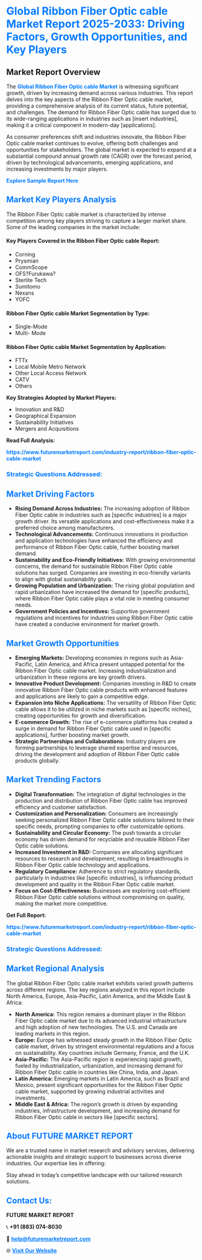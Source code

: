 <h1 style="color: #007BFF;">Global Ribbon Fiber Optic cable Market Report 2025-2033: Driving Factors, Growth Opportunities, and Key Players</h1>

<section id="overview">
<h2>Market Report Overview</h2>
<p>The <a href="https://www.futuremarketreport.com/industry-report/ribbon-fiber-optic-cable-market" style="color: #007BFF; text-decoration: none;"><strong>Global Ribbon Fiber Optic cable Market</strong></a> is witnessing significant growth, driven by increasing demand across various industries. This report delves into the key aspects of the Ribbon Fiber Optic cable market, providing a comprehensive analysis of its current status, future potential, and challenges. The demand for Ribbon Fiber Optic cable has surged due to its wide-ranging applications in industries such as [insert industries], making it a critical component in modern-day [applications].</p>
<p>As consumer preferences shift and industries innovate, the Ribbon Fiber Optic cable market continues to evolve, offering both challenges and opportunities for stakeholders. The global market is expected to expand at a substantial compound annual growth rate (CAGR) over the forecast period, driven by technological advancements, emerging applications, and increasing investments by major players.</p>
</section>

<section id="overview">
<p><a href="https://www.futuremarketreport.com/request-sample/reportId=104928" style="color: #007BFF; text-decoration: none;"><strong>Explore Sample Report Here</strong></a></p>
</section>

<section id="key-players">
<h2 style="color: #007BFF;">Market Key Players Analysis</h2>
<p>The Ribbon Fiber Optic cable market is characterized by intense competition among key players striving to capture a larger market share. Some of the leading companies in the market include:</p>
<h4>Key Players Covered in the Ribbon Fiber Optic cable Report:</h4>
<ul><li>Corning</li><li>Prysmian</li><li>CommScope</li><li>OFS?Furukawa?</li><li>Sterlite Tech</li><li>Sumitomo</li><li>Nexans</li><li>YOFC</li></ul>
<h4>Ribbon Fiber Optic cable Market Segmentation by Type:</h4>
<ul><li>Single-Mode</li><li>Multi- Mode</li></ul>

<h4>Ribbon Fiber Optic cable Market Segmentation by Application:</h4>
<ul><li>FTTx</li><li>Local Mobile Metro Network</li><li>Other Local Access Network</li><li>CATV</li><li>Others</li></ul>
<p><strong>Key Strategies Adopted by Market Players:</strong></p>
<ul>
<li>Innovation and R&D</li>
<li>Geographical Expansion</li>
<li>Sustainability Initiatives</li>
<li>Mergers and Acquisitions</li>
</ul>
</section>

<section>
<p><strong>Read Full Analysis: </strong></p><a href="https://www.futuremarketreport.com/industry-report/ribbon-fiber-optic-cable-market" style="color: #007BFF; text-decoration: none;"><strong>https://www.futuremarketreport.com/industry-report/ribbon-fiber-optic-cable-market</strong></a>
<h3 style="color: #007BFF;">Strategic Questions Addressed:</h3>
</section>

<section id="driving-factors">
<h2 style="color: #007BFF;">Market Driving Factors</h2>
<ul>
<li><strong>Rising Demand Across Industries:</strong> The increasing adoption of Ribbon Fiber Optic cable in industries such as [specific industries] is a major growth driver. Its versatile applications and cost-effectiveness make it a preferred choice among manufacturers.</li>
<li><strong>Technological Advancements:</strong> Continuous innovations in production and application technologies have enhanced the efficiency and performance of Ribbon Fiber Optic cable, further boosting market demand.</li>
<li><strong>Sustainability and Eco-Friendly Initiatives:</strong> With growing environmental concerns, the demand for sustainable Ribbon Fiber Optic cable solutions has surged. Companies are investing in eco-friendly variants to align with global sustainability goals.</li>
<li><strong>Growing Population and Urbanization:</strong> The rising global population and rapid urbanization have increased the demand for [specific products], where Ribbon Fiber Optic cable plays a vital role in meeting consumer needs.</li>
<li><strong>Government Policies and Incentives:</strong> Supportive government regulations and incentives for industries using Ribbon Fiber Optic cable have created a conducive environment for market growth.</li>
</ul>
</section>

<section id="growth-opportunities">
<h2 style="color: #007BFF;">Market Growth Opportunities</h2>
<ul>
<li><strong>Emerging Markets:</strong> Developing economies in regions such as Asia-Pacific, Latin America, and Africa present untapped potential for the Ribbon Fiber Optic cable market. Increasing industrialization and urbanization in these regions are key growth drivers.</li>
<li><strong>Innovative Product Development:</strong> Companies investing in R&D to create innovative Ribbon Fiber Optic cable products with enhanced features and applications are likely to gain a competitive edge.</li>
<li><strong>Expansion into Niche Applications:</strong> The versatility of Ribbon Fiber Optic cable allows it to be utilized in niche markets such as [specific niches], creating opportunities for growth and diversification.</li>
<li><strong>E-commerce Growth:</strong> The rise of e-commerce platforms has created a surge in demand for Ribbon Fiber Optic cable used in [specific applications], further boosting market growth.</li>
<li><strong>Strategic Partnerships and Collaborations:</strong> Industry players are forming partnerships to leverage shared expertise and resources, driving the development and adoption of Ribbon Fiber Optic cable products globally.</li>
</ul>
</section>

<section id="trending-factors">
<h2 style="color: #007BFF;">Market Trending Factors</h2>
<ul>
<li><strong>Digital Transformation:</strong> The integration of digital technologies in the production and distribution of Ribbon Fiber Optic cable has improved efficiency and customer satisfaction.</li>
<li><strong>Customization and Personalization:</strong> Consumers are increasingly seeking personalized Ribbon Fiber Optic cable solutions tailored to their specific needs, prompting companies to offer customizable options.</li>
<li><strong>Sustainability and Circular Economy:</strong> The push towards a circular economy has driven demand for recyclable and reusable Ribbon Fiber Optic cable solutions.</li>
<li><strong>Increased Investment in R&D:</strong> Companies are allocating significant resources to research and development, resulting in breakthroughs in Ribbon Fiber Optic cable technology and applications.</li>
<li><strong>Regulatory Compliance:</strong> Adherence to strict regulatory standards, particularly in industries like [specific industries], is influencing product development and quality in the Ribbon Fiber Optic cable market.</li>
<li><strong>Focus on Cost-Effectiveness:</strong> Businesses are exploring cost-efficient Ribbon Fiber Optic cable solutions without compromising on quality, making the market more competitive.</li>
</ul>
</section>

<section>
<p><strong>Get Full Report: </strong></p><a href="https://www.futuremarketreport.com/industry-report/ribbon-fiber-optic-cable-market" style="color: #007BFF; text-decoration: none;"><strong>https://www.futuremarketreport.com/industry-report/ribbon-fiber-optic-cable-market</strong></a>
<h3 style="color: #007BFF;">Strategic Questions Addressed:</h3>
</section>


<section id="regional-analysis">
<h2 style="color: #007BFF;">Market Regional Analysis</h2>
<p>The global Ribbon Fiber Optic cable market exhibits varied growth patterns across different regions. The key regions analyzed in this report include North America, Europe, Asia-Pacific, Latin America, and the Middle East & Africa:</p>
<ul>
<li><strong>North America:</strong> This region remains a dominant player in the Ribbon Fiber Optic cable market due to its advanced industrial infrastructure and high adoption of new technologies. The U.S. and Canada are leading markets in this region.</li>
<li><strong>Europe:</strong> Europe has witnessed steady growth in the Ribbon Fiber Optic cable market, driven by stringent environmental regulations and a focus on sustainability. Key countries include Germany, France, and the U.K.</li>
<li><strong>Asia-Pacific:</strong> The Asia-Pacific region is experiencing rapid growth, fueled by industrialization, urbanization, and increasing demand for Ribbon Fiber Optic cable in countries like China, India, and Japan.</li>
<li><strong>Latin America:</strong> Emerging markets in Latin America, such as Brazil and Mexico, present significant opportunities for the Ribbon Fiber Optic cable market, supported by growing industrial activities and investments.</li>
<li><strong>Middle East & Africa:</strong> The region’s growth is driven by expanding industries, infrastructure development, and increasing demand for Ribbon Fiber Optic cable in sectors like [specific sectors].</li>
</ul>
</section>

<footer>
<h2 style="color: #007BFF;">About FUTURE MARKET REPORT</h2>
<p>We are a trusted name in market research and advisory services, delivering actionable insights and strategic support to businesses across diverse industries. Our expertise lies in offering:</p>

<p>Stay ahead in today’s competitive landscape with our tailored research solutions.</p>

<h2 style="color: #007BFF;">Contact Us:</h2>
<p><strong>FUTURE MARKET REPORT</strong></p>
<p>📞 <strong>+91 (883) 074-8030</strong></p>
<p>📧 <strong><a href="mailto:help@futuremarketreport.com" style="color: #007BFF;">help@futuremarketreport.com</a></strong></p>
<p>🌐 <strong><a href="https://www.futuremarketreport.com/" style="color: #007BFF;">Visit Our Website</a></strong></p>
</footer>